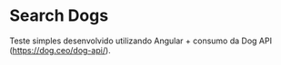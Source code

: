 # Search Dogs

Teste simples desenvolvido utilizando Angular + consumo da Dog API (https://dog.ceo/dog-api/).
